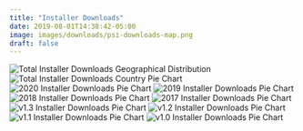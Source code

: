 ```yaml
---
title: "Installer Downloads"
date: 2019-08-01T14:38:42-05:00
image: images/downloads/psi-downloads-map.png
draft: false
---
```


<img src="/images/downloads/psi-downloads-map.png" alt="Total Installer Downloads Geographical Distribution"/>
<img src="/images/downloads/psi-downloads-pie.png" alt="Total Installer Downloads Country Pie Chart"/>
<img src="/images/downloads/psi-downloads-pie-pyos-2020.png" alt="2020 Installer Downloads Pie Chart"/>
<img src="/images/downloads/psi-downloads-pie-pyos-2019.png" alt="2019 Installer Downloads Pie Chart"/>
<img src="/images/downloads/psi-downloads-pie-pyos-2018.png" alt="2018 Installer Downloads Pie Chart"/>
<img src="/images/downloads/psi-downloads-pie-pyos-2017.png" alt="2017 Installer Downloads Pie Chart"/>
<img src="/images/downloads/psi-downloads-pie-pyos-v1.3.png" alt="v1.3 Installer Downloads Pie Chart"/>
<img src="/images/downloads/psi-downloads-pie-pyos-v1.2.png" alt="v1.2 Installer Downloads Pie Chart"/>
<img src="/images/downloads/psi-downloads-pie-pyos-v1.1.png" alt="v1.1 Installer Downloads Pie Chart"/>
<img src="/images/downloads/psi-downloads-pie-pyos-v1.0.png" alt="v1.0 Installer Downloads Pie Chart"/>

